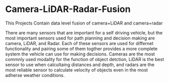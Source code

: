 # Camera-LiDAR-Radar-Fusion
This Projects Contain data level fusion of camera+LiDAR and camera+radar

There are many sensors that are important for a self driving vehicle, but the most important sensors used for path planning and decision making are camera, LiDAR, and Radar. Each of these sensors are used for differnet functionality and pairing some of them togther provides a more complete system the vehicle can use for making decisions. Cameras are the most commnly used modality for the function of object detction, LiDAR is the best sensor to use when calcultaing distances and depth, and radars are the most reliable sensor to calculate velocity of objects even in the most adherse weather conditions.
